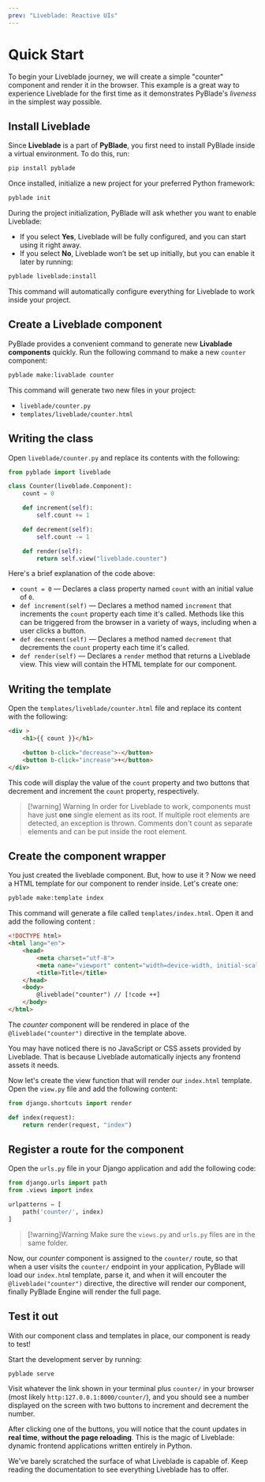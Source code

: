 ```yaml
---
prev: "Liveblade: Reactive UIs"
---
```



# Quick Start

To begin your Liveblade journey, we will create a simple "counter" component and render it in the browser. This example is a great way to experience Liveblade for the first time as it demonstrates PyBlade's _liveness_ in the simplest way possible.

## Install Liveblade

Since **Liveblade** is a part of **PyBlade**, you first need to install PyBlade inside a virtual environment. To do this, run:  

```bash
pip install pyblade
```  

Once installed, initialize a new project for your preferred Python framework:  

```bash
pyblade init
```  

During the project initialization, PyBlade will ask whether you want to enable Liveblade:  

- If you select **Yes**, Liveblade will be fully configured, and you can start using it right away.  
- If you select **No**, Liveblade won’t be set up initially, but you can enable it later by running:  

```bash
pyblade liveblade:install
```

This command will automatically configure everything for Liveblade to work inside your project.

## Create a Liveblade component

PyBlade provides a convenient command to generate new **Livablade components** quickly. Run the following command to make a new `counter` component:

```bash
pyblade make:livablade counter
```

This command will generate two new files in your project:
* `liveblade/counter.py`
* `templates/liveblade/counter.html`

## Writing the class

Open `liveblade/counter.py` and replace its contents with the following:

```python
from pyblade import liveblade

class Counter(liveblade.Component):
    count = 0

    def increment(self):
        self.count += 1

    def decrement(self):
        self.count -= 1

    def render(self):
        return self.view("liveblade.counter")
```

Here's a brief explanation of the code above:
- `count = 0` — Declares a class property named `count` with an initial value of `0`.
- `def increment(self)` — Declares a method named `increment` that increments the `count` property each time it's called. Methods like this can be triggered from the browser in a variety of ways, including when a user clicks a button.
- `def decrement(self)` — Declares a method named `decrement` that decrements the `count` property each time it's called.
- `def render(self)` — Declares a `render` method that returns a Liveblade view. This view will contain the HTML template for our component.

## Writing the template

Open the `templates/liveblade/counter.html` file and replace its content with the following:

```html
<div >
    <h1>{{ count }}</h1>

    <button b-click="decrease">-</button>
    <button b-click="increase">+</button>
</div>
```

This code will display the value of the `count` property and two buttons that decrement and increment the `count` property, respectively.

> [!warning] Warning
> In order for Liveblade to work, components must have just **one** single element as its root. If multiple root elements are detected, an exception is thrown.  Comments don't count as separate elements and can be put inside the root element.

## Create the component wrapper

You just created the liveblade component. But, how to use it ?
Now we need a HTML template for our component to render inside. Let's create one:

```bash
pyblade make:template index
```

This command will generate a file called `templates/index.html`. Open it and add the following content :

```html
<!DOCTYPE html>
<html lang="en">
    <head>
        <meta charset="utf-8">
        <meta name="viewport" content="width=device-width, initial-scale=1.0">
        <title>Title</title>
    </head>
    <body>
        @liveblade("counter") // [!code ++]
    </body>
</html>
```

The _counter_ component will be rendered in place of the `@liveblade("counter")` directive in the template above.

You may have noticed there is no JavaScript or CSS assets provided by Liveblade. That is because Liveblade automatically injects any frontend assets it needs.

Now let's create the view function that will render our `index.html` template. Open the `view.py` file and add the following content:

```python
from django.shortcuts import render

def index(request):
    return render(request, "index")
```

## Register a route for the component

Open the `urls.py` file in your Django application and add the following code:

```python
from django.urls import path
from .views import index

urlpatterns = [
    path('counter/', index)
]
```

>[!warning]Warning
>Make sure the `views.py` and `urls.py` files are in the same folder.

Now, our _counter_ component is assigned to the `counter/` route, so that when a user visits the `counter/` endpoint in your application, PyBlade will load our `index.htm`l template, parse it, and when it will encouter the `@liveblade("counter")` directive, the directive will render our component, finally PyBlade Engine will render the full page.

## Test it out

With our component class and templates in place, our component is ready to test!

Start the development server by running:

```bash
pyblade serve
```

Visit whatever the link shown in your terminal plus `counter/` in your browser (most likely `http:127.0.0.1:8000/counter/`), and you should see a number displayed on the screen with two buttons to increment and decrement the number.

After clicking one of the buttons, you will notice that the count updates in **real time**, **without the page reloading**. This is the magic of Liveblade: dynamic frontend applications written entirely in Python.

We've barely scratched the surface of what Liveblade is capable of. Keep reading the documentation to see everything Liveblade has to offer.
